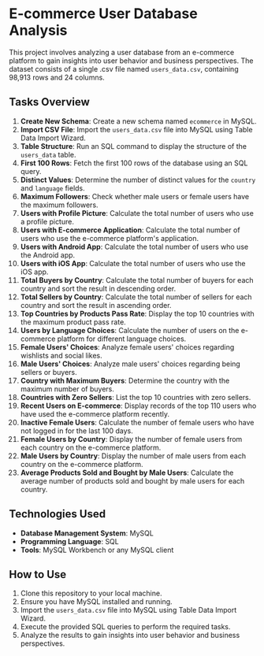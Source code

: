 # E-commerce User Database Analysis

This project involves analyzing a user database from an e-commerce platform to gain insights into user behavior and business perspectives. The dataset consists of a single .csv file named `users_data.csv`, containing 98,913 rows and 24 columns.

## Tasks Overview

1. **Create New Schema**: Create a new schema named `ecommerce` in MySQL.
2. **Import CSV File**: Import the `users_data.csv` file into MySQL using Table Data Import Wizard.
3. **Table Structure**: Run an SQL command to display the structure of the `users_data` table.
4. **First 100 Rows**: Fetch the first 100 rows of the database using an SQL query.
5. **Distinct Values**: Determine the number of distinct values for the `country` and `language` fields.
6. **Maximum Followers**: Check whether male users or female users have the maximum followers.
7. **Users with Profile Picture**: Calculate the total number of users who use a profile picture.
8. **Users with E-commerce Application**: Calculate the total number of users who use the e-commerce platform's application.
9. **Users with Android App**: Calculate the total number of users who use the Android app.
10. **Users with iOS App**: Calculate the total number of users who use the iOS app.
11. **Total Buyers by Country**: Calculate the total number of buyers for each country and sort the result in descending order.
12. **Total Sellers by Country**: Calculate the total number of sellers for each country and sort the result in ascending order.
13. **Top Countries by Products Pass Rate**: Display the top 10 countries with the maximum product pass rate.
14. **Users by Language Choices**: Calculate the number of users on the e-commerce platform for different language choices.
15. **Female Users' Choices**: Analyze female users' choices regarding wishlists and social likes.
16. **Male Users' Choices**: Analyze male users' choices regarding being sellers or buyers.
17. **Country with Maximum Buyers**: Determine the country with the maximum number of buyers.
18. **Countries with Zero Sellers**: List the top 10 countries with zero sellers.
19. **Recent Users on E-commerce**: Display records of the top 110 users who have used the e-commerce platform recently.
20. **Inactive Female Users**: Calculate the number of female users who have not logged in for the last 100 days.
21. **Female Users by Country**: Display the number of female users from each country on the e-commerce platform.
22. **Male Users by Country**: Display the number of male users from each country on the e-commerce platform.
23. **Average Products Sold and Bought by Male Users**: Calculate the average number of products sold and bought by male users for each country.

## Technologies Used

- **Database Management System**: MySQL
- **Programming Language**: SQL
- **Tools**: MySQL Workbench or any MySQL client

## How to Use

1. Clone this repository to your local machine.
2. Ensure you have MySQL installed and running.
3. Import the `users_data.csv` file into MySQL using Table Data Import Wizard.
4. Execute the provided SQL queries to perform the required tasks.
5. Analyze the results to gain insights into user behavior and business perspectives.

